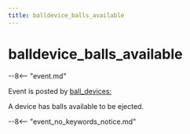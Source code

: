 ```yaml
---
title: balldevice_balls_available
---
```


# balldevice_balls_available


--8<-- "event.md"

Event is posted by [ball_devices:](../config/ball_devices.md)

A device has balls available to be ejected.

--8<-- "event_no_keywords_notice.md"
